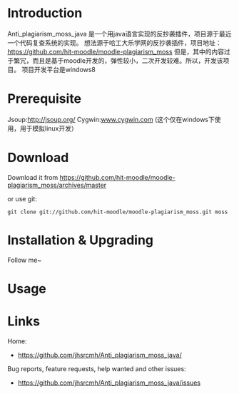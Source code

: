 Introduction
============

Anti_plagiarism_moss_java 是一个用java语言实现的反抄袭插件，项目源于最近一个代码复查系统的实现。
想法源于哈工大乐学网的反抄袭插件，项目地址：https://github.com/hit-moodle/moodle-plagiarism_moss
但是，其中的内容过于繁冗，而且是基于moodle开发的，弹性较小，二次开发较难。所以，开发该项目。 
项目开发平台是windows8

Prerequisite
============

Jsoup:http://jsoup.org/
Cygwin:www.cygwin.com (这个仅在windows下使用，用于模拟linux开发）

Download
========

Download it from https://github.com/hit-moodle/moodle-plagiarism_moss/archives/master

or use git:

`git clone git://github.com/hit-moodle/moodle-plagiarism_moss.git moss`


Installation & Upgrading
========================
Follow me~

Usage
=====


Links
=====

Home:

* <https://github.com/jhsrcmh/Anti_plagiarism_moss_java/>

Bug reports, feature requests, help wanted and other issues:

* <https://github.com/jhsrcmh/Anti_plagiarism_moss_java/issues>

